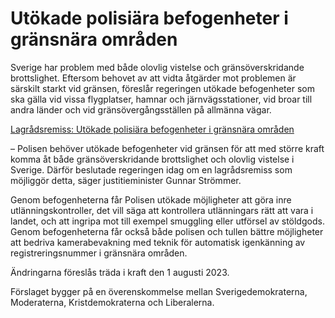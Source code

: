 # Utökade polisiära befogenheter i gränsnära områden

Sverige har problem med både olovlig vistelse och gränsöverskridande brottslighet. Eftersom behovet av att vidta åtgärder mot problemen är särskilt starkt vid gränsen, föreslår regeringen utökade befogenheter som ska gälla vid vissa flygplatser, hamnar och järnvägsstationer, vid broar till andra länder och vid gränsövergångsställen på allmänna vägar.

[Lagrådsremiss: Utökade polisiära befogenheter i gränsnära områden](/rattsliga-dokument/lagradsremiss/2023/02/utokade-polisiara-befogenheter-i-gransnara-omraden/)

– Polisen behöver utökade befogenheter vid gränsen för att med större kraft komma åt både gränsöverskridande brottslighet och olovlig vistelse i Sverige. Därför beslutade regeringen idag om en lagrådsremiss som möjliggör detta, säger justitieminister Gunnar Strömmer.

Genom befogenheterna får Polisen utökade möjligheter att göra inre utlänningskontroller, det vill säga att kontrollera utlänningars rätt att vara i landet, och att ingripa mot till exempel smuggling eller utförsel av stöldgods. Genom befogenheterna får också både polisen och tullen bättre möjligheter att bedriva kamerabevakning med teknik för automatisk igenkänning av registreringsnummer i gränsnära områden.

Ändringarna föreslås träda i kraft den 1 augusti 2023\.

Förslaget bygger på en överenskommelse mellan Sverigedemokraterna, Moderaterna, Kristdemokraterna och Liberalerna.
